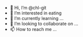 - 👋 Hi, I’m @chl-git
- 👀 I’m interested in eating
- 🌱 I’m currently learning ...
- 💞️ I’m looking to collaborate on ...
- 📫 How to reach me ...

<!---
chl-git/chl-git is a ✨ special ✨ repository because its `README.md` (this file) appears on your GitHub profile.
You can click the Preview link to take a look at your changes.
--->
